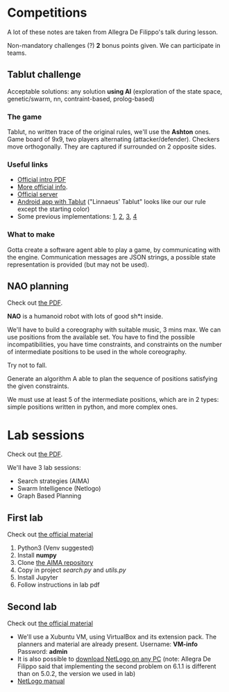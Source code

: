 # Competitions 
A lot of these notes are taken from Allegra De Filippo's talk during lesson.

Non-mandatory challenges (?) **2** bonus points given. We can participate in teams.

## Tablut challenge

Acceptable solutions: any solution **using AI** (exploration of the state space, genetic/swarm, nn, contraint-based, prolog-based)

### The game

Tablut, no written trace of the original rules, we'll use the **Ashton** ones. Game board of 9x9, two players alternating (attacker/defender). Checkers move orthogonally. They are captured if surrounded on 2 opposite sides. 

### Useful links

- [Official intro PDF](https://virtuale.unibo.it/pluginfile.php/612250/mod_resource/content/1/ChallengeAITablut2020-2021.pdf)
- [More official info](http://ai.unibo.it/games/tablut).
- [Official server](https://github.com/AGalassi/TablutCompetition)
- [Android app with Tablut](https://play.google.com/store/apps/details?id=com.fellhuhn.hnefatafl) ("Linnaeus' Tablut" looks like our our rule except the starting color)
- Some previous implementations: [1](https://github.com/pptr3/TablutAI), [2](https://github.com/EleMisi/TablutAI), [3](https://github.com/AlessandroPomponio/B2P-Penicilin-Tablut-AI), [4](https://github.com/virtualms/Tablut2020_FrittoMisto)

### What to make

Gotta create a software agent able to play a game, by communicating with the engine. Communication messages are JSON strings, a possible state representation is provided (but may not be used). 

## NAO planning

Check out [the PDF](https://virtuale.unibo.it/pluginfile.php/612248/mod_resource/content/1/NAOPlanningChallenge2020-2021.pdf).

**NAO** is a humanoid robot with lots of good sh*t inside. 

We'll have to build a coreography with suitable music, 3 mins max. We can use positions from the available set. You have to find the possible incompatibilities, you have time constraints, and constraints on the number of intermediate positions to be used in the whole coreography. 

Try not to fall. 

Generate an algorithm A able to plan the sequence of positions satisfying the given constraints. 

We must use at least 5 of the intermediate positions, which are in 2 types: simple positions written in python, and more complex ones.

# Lab sessions

Check out [the PDF](https://virtuale.unibo.it/pluginfile.php/612251/mod_resource/content/1/Lab-VirtualMachineInstallation%2BRequirements.pdf).

We'll have 3 lab sessions:

- Search strategies (AIMA)
- Swarm Intelligence (Netlogo)
- Graph Based Planning

## First lab

Check out [the official material](https://virtuale.unibo.it/mod/folder/view.php?id=411632)

1. Python3 (Venv suggested)
2. Install **numpy**
3. Clone [the AIMA repository](https://github.com/aimacode/aima-python)
4. Copy in project *search.py* and *utils.py*
5. Install Jupyter
6. Follow instructions in lab pdf

## Second lab

Check out [the official material](https://virtuale.unibo.it/mod/folder/view.php?id=426404)

- We'll use a Xubuntu VM, using VirtualBox and its extension pack. The planners and material are already present. Username: **VM-info**	Password: **admin**
- It is also possible to [download NetLogo on any PC](https://ccl.northwestern.edu/netlogo/) (note: Allegra De Filippo said that implementing the second problem on 6.1.1 is different than on 5.0.2, the version we used in lab)
- [NetLogo manual](https://ccl.northwestern.edu/netlogo/docs/)

